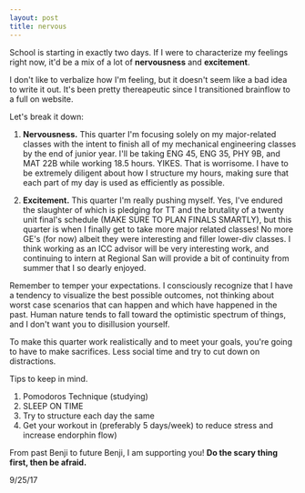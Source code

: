 ```yaml
---
layout: post
title: nervous
---
```


School is starting in exactly two days. If I were to characterize my feelings right now, it'd be a mix of a lot of **nervousness** and **excitement**. 

I don't like to verbalize how I'm feeling, but it doesn't seem like a bad idea to write it out. It's been pretty thereapeutic since I transitioned brainflow to a full on website. 

Let's break it down: 

1. **Nervousness.** This quarter I'm focusing solely on my major-related classes with the intent to finish all of my mechanical engineering classes by the end of junior year. I'll be taking ENG 45, ENG 35, PHY 9B, and MAT 22B while working 18.5 hours. YIKES. That is worrisome. I have to be extremely diligent about how I structure my hours, making sure that each part of my day is used as efficiently as possible. 

2. **Excitement.** This quarter I'm really pushing myself. Yes, I've endured the slaughter of which is pledging for TT and the brutality of a twenty unit final's schedule (MAKE SURE TO PLAN FINALS SMARTLY), but this quarter is when I finally get to take more major related classes! No more GE's (for now) albeit they were interesting and filler lower-div classes. I think working as an ICC advisor will be very interesting work, and continuing to intern at Regional San will provide a bit of continuity from summer that I so dearly enjoyed. 

Remember to temper your expectations. I consciously recognize that I have a tendency to visualize the best possible outcomes, not thinking about worst case scenarios that can happen and which have happened in the past. Human nature tends to fall toward the optimistic spectrum of things, and I don't want you to disillusion yourself.

To make this quarter work realistically and to meet your goals, you're going to have to make sacrifices. Less social time and try to cut down on distractions.

Tips to keep in mind.
1. Pomodoros Technique (studying)
2. SLEEP ON TIME
3. Try to structure each day the same
4. Get your workout in (preferably 5 days/week) to reduce stress and increase endorphin flow) 

From past Benji to future Benji, I am supporting you! **Do the scary thing first, then be afraid.**

9/25/17


